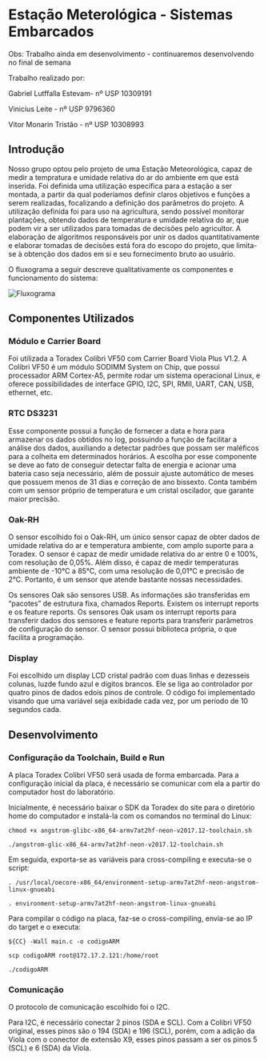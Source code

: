 # Estação Meterológica - Sistemas Embarcados

Obs: Trabalho ainda em desenvolvimento - continuaremos desenvolvendo no final de semana

Trabalho realizado por:

  Gabriel Lutffalla Estevam- nº USP 10309191
  
  Vinicius Leite - nº USP 9796360
  
  Vitor Monarin Tristão - nº USP 10308993

## Introdução

Nosso grupo optou pelo projeto de uma Estação Meteorológica, capaz de medir a tempratura e umidade relativa do ar do ambiente em que está inserida. Foi definida uma utilização específica para a estação a ser montada, a partir da qual poderíamos definir claros objetivos e funções a serem realizadas, focalizando a definição dos parâmetros do projeto. A utilização definida foi para uso na agricultura, sendo possível monitorar plantações, obtendo dados de temperatura e umidade relativa do ar, que podem vir a ser utilizados para tomadas de decisões pelo agricultor. A elaboração de algoritmos responsáveis por unir os dados quantitativamente e elaborar tomadas de decisões está fora do escopo do projeto, que limita-se à obtenção dos dados em si e seu fornecimento bruto ao usuário.

O fluxograma a seguir descreve qualitativamente os componentes e funcionamento do sistema:

![Fluxograma](https://user-images.githubusercontent.com/70172639/128652794-9d6ec1bf-f1fa-4d71-994a-60a202df6239.png)


## Componentes Utilizados

### Módulo e Carrier Board

Foi utilizada a Toradex Colibri VF50 com Carrier Board Viola Plus V1.2. A Colibri VF50 é um módulo SODIMM System on Chip, que possui processador ARM Cortex-A5, permite rodar um sistema operacional Linux, e oferece possibilidades de interface GPIO, I2C, SPI, RMII, UART, CAN, USB, ethernet, etc.

### RTC DS3231

Esse componente possui a função de fornecer a data e hora para armazenar os dados obtidos no log, possuindo a função de facilitar a análise dos dados, auxiliando a detectar padrões que possam ser maléficos para a colheita em determinados horários. A escolha por esse componente se deve ao fato de conseguir detectar falta de energia e acionar uma bateria caso seja necessário, além de possuir ajuste automático de meses que possuem menos de 31 dias e correção de ano bissexto. Conta também com um sensor próprio de temperatura e um cristal oscilador, que garante maior precisão.

### Oak-RH

O sensor escolhido foi o Oak-RH, um único sensor capaz de obter dados de umidade relativa do ar e temperatura ambiente, com amplo suporte para a Toradex. O sensor é capaz de medir umidade relativa do ar entre 0 e 100%, com resolução de 0,05%. Além disso, é capaz de medir temperaturas ambiente de -10°C a 85°C, com uma resolução de 0,01°C e precisão de 2°C. Portanto, é um sensor que atende bastante nossas necessidades.

Os sensores Oak são sensores USB. As informações são transferidas em “pacotes” de estrutura fixa, chamados Reports. Existem os interrupt reports e os feature reports. Os sensores Oak usam os interrupt reports para transferir dados dos sensores e feature reports para transferir parâmetros de configuração do sensor. O sensor possui biblioteca própria, o que facilita a programação.

### Display

Foi escolhido um display LCD cristal padrão com duas linhas e dezesseis colunas, luzde fundo azul e dígitos brancos. Ele se liga ao controlador por quatro pinos de dados edois pinos de controle. O código foi implementado visando que uma variável seja exibidade cada vez, por um período de 10 segundos cada.


## Desenvolvimento

### Configuração da Toolchain, Build e Run

A placa Toradex Colibri VF50 será usada de forma embarcada. Para a configuração inicial da placa, é necessário se comunicar com ela a partir do computador host do laboratório. 

Inicialmente, é necessário baixar o SDK da Toradex do site para o diretório home do computador e instalá-la com os comandos no terminal do Linux:

    chmod +x angstrom-glibc-x86_64-armv7at2hf-neon-v2017.12-toolchain.sh
    
    ./angstrom-glic-x86_64-armv7at2hf-neon-v2017.12-toolchain.sh
    
Em seguida, exporta-se as variáveis para cross-compiling e executa-se o script:

    . /usr/local/oecore-x86_64/environment-setup-armv7at2hf-neon-angstrom-linux-gnueabi
    
    . environment-setup-armv7at2hf-neon-angstrom-linux-gnueabi
    
Para compilar o código na placa, faz-se o cross-compiling, envia-se ao IP do target e o executa:

    ${CC} -Wall main.c -o codigoARM
    
    scp codigoARM root@172.17.2.121:/home/root
    
    ./codigoARM


### Comunicação

O protocolo de comunicação escolhido foi o I2C.

Para I2C, é necessário conectar 2 pinos (SDA e SCL). Com a Colibri VF50 original, esses pinos são o 194 (SDA) e 196 (SCL), porém, com a adição da Viola com o conector de extensão X9, esses pinos passam a ser os pinos 5 (SCL) e 6 (SDA) da Viola.


